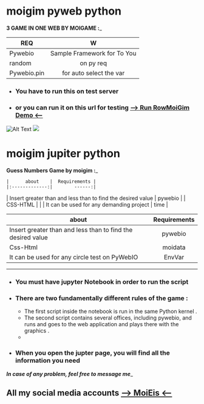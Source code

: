 # moigim pyweb python

________3 GAME IN ONE WEB BY MOIGAME   :_________

| REQ   |      W     |  
|----------|:-------------:|
| Pywebio |  Sample Framework for To You  | 
| random|    on py req  |
| Pywebio.pin | for auto select the var | 



- ### You have to run this on test server 
- ### or you can run it on this url for testing [--> Run RowMoiGim Demo <--](https://moigim.onrender.com/)


![Alt Text](https://s9.gifyu.com/images/moigim.gif)
 ![](moiigim.gif) 




















# moigim jupiter python


________Guess Numbers Game by moigim  :_________




    |      about    |  Requirements |
    |:-------------:|        ------:|
 |  Insert greater than and less than to find the desired value | pywebio |
  |    CSS-HTML  |    |
 | It can be used for any demanding project |    time |



| about   |      Requirements    |  
|----------|:-------------:|
| Insert greater than and less than to find the desired value | pywebio |  
| Css-Html |   moidata   |
| It can be used for any circle test on PyWebIO  | EnvVar | 

_______


- ### You must have jupyter Notebook in order to run the script
- ### There are two fundamentally different rules of the game :
    - The first script inside the notebook is run in the same Python kernel .
    - The second script contains several offices, including pywebio, and runs and goes to the web application and plays there with the graphics .
    - 
- ### When you open the jupter page, you will find all the information you need


___In case of any problem, feel free to message me____


## All my social media accounts [--> MoiEis <--](https://znap.link/MoiCbio?fbclid=IwAR3Cae_tWEHEW1kdoOJBrpd1GDw-KXh35fUKugE6SuddErOY23ZzszsSSEc)


